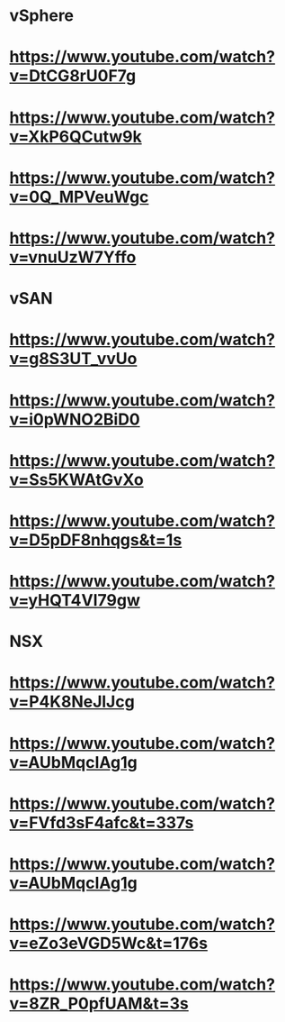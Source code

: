 # vSphere
# https://www.youtube.com/watch?v=DtCG8rU0F7g
# https://www.youtube.com/watch?v=XkP6QCutw9k
# https://www.youtube.com/watch?v=0Q_MPVeuWgc
# https://www.youtube.com/watch?v=vnuUzW7Yffo
# vSAN
# https://www.youtube.com/watch?v=g8S3UT_vvUo
# https://www.youtube.com/watch?v=i0pWNO2BiD0
# https://www.youtube.com/watch?v=Ss5KWAtGvXo
# https://www.youtube.com/watch?v=D5pDF8nhqgs&t=1s
# https://www.youtube.com/watch?v=yHQT4VI79gw
# NSX
# https://www.youtube.com/watch?v=P4K8NeJlJcg
# https://www.youtube.com/watch?v=AUbMqcIAg1g
# https://www.youtube.com/watch?v=FVfd3sF4afc&t=337s
# https://www.youtube.com/watch?v=AUbMqcIAg1g
# https://www.youtube.com/watch?v=eZo3eVGD5Wc&t=176s
# https://www.youtube.com/watch?v=8ZR_P0pfUAM&t=3s
